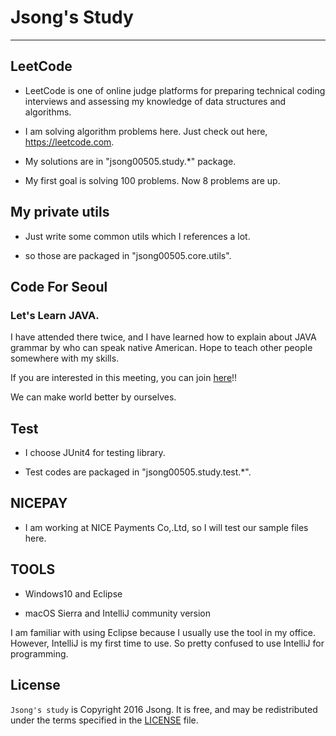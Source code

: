 # Jsong's Study
---
## LeetCode

* LeetCode is one of online judge platforms for preparing technical coding interviews and assessing my knowledge of data structures and algorithms.

* I am solving algorithm problems here.
Just check out here, https://leetcode.com.

* My solutions are in "jsong00505.study.*" package.

* My first goal is solving 100 problems. Now 8 problems are up.

## My private utils

* Just write some common utils which I references a lot.

* so those are packaged in "jsong00505.core.utils".

## Code For Seoul

### Let's Learn JAVA.

I have attended there twice, and I have learned how to explain about JAVA grammar by who can speak native American.
Hope to teach other people somewhere with my skills.

If you are interested in this meeting, you can join [here](https://www.meetup.com/Learn-To-Code-Seoul/)!!

We can make world better by ourselves.

## Test

* I choose JUnit4 for testing library.

* Test codes are packaged in "jsong00505.study.test.*".

## NICEPAY

* I am working at NICE Payments Co,.Ltd, so I will test our sample files here.

## TOOLS

* Windows10 and Eclipse

* macOS Sierra and IntelliJ community version

I am familiar with using Eclipse because I usually use the tool in my office. However, IntelliJ is my first time to use.
So pretty confused to use IntelliJ for programming.


## License

`Jsong's study` is Copyright 2016 Jsong. It is free, and may be redistributed under the terms specified in the [LICENSE](http://choosealicense.com/licenses/mit/) file.



